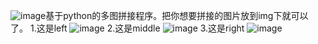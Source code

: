 ![image](https://github.com/user-attachments/assets/9ae2c650-db47-4570-b94f-e679b2dba445)基于python的多图拼接程序。把你想要拼接的图片放到img下就可以了。
1.这是left
![image](https://github.com/user-attachments/assets/74b9d566-9e9e-43a2-abec-c42e8c9a0eee)
2.这是middle
![image](https://github.com/user-attachments/assets/a4103fc2-6884-405b-84e6-29f325a2fee9)
3.这是right
![image](https://github.com/user-attachments/assets/ba0c8387-3cec-41fa-850a-5ef49265705a)

